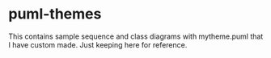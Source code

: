 # puml-themes

This contains sample sequence and class diagrams with mytheme.puml that I have custom made. Just keeping here for reference. 
